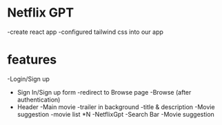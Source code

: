 
# Netflix GPT
-create react app
-configured tailwind css into our app

# features
-Login/Sign up
   - Sign In/Sign up form
   -redirect to Browse page
-Browse (after  authentication)
   - Header
   -Main movie
      -trailer in background
      -title & description
      -Movie suggestion
         -movie list *N
-NetflixGpt
   -Search Bar
   -Movie  suggestion 
